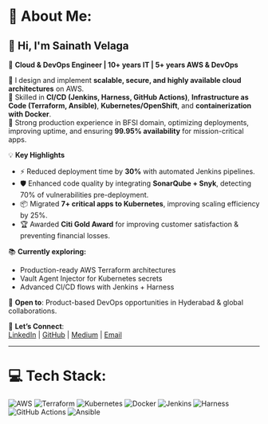 

# 💫 About Me:
## 👋 Hi, I'm Sainath Velaga  
🚀 **Cloud & DevOps Engineer | 10+ years IT | 5+ years AWS & DevOps**  

🔹 I design and implement **scalable, secure, and highly available cloud architectures** on AWS.  
🔹 Skilled in **CI/CD (Jenkins, Harness, GitHub Actions)**, **Infrastructure as Code (Terraform, Ansible)**, **Kubernetes/OpenShift**, and **containerization with Docker**.  
🔹 Strong production experience in BFSI domain, optimizing deployments, improving uptime, and ensuring **99.95% availability** for mission-critical apps.  

💡 **Key Highlights**  
- ⚡ Reduced deployment time by **30%** with automated Jenkins pipelines.  
- 🛡️ Enhanced code quality by integrating **SonarQube + Snyk**, detecting 70% of vulnerabilities pre-deployment.  
- 📦 Migrated **7+ critical apps to Kubernetes**, improving scaling efficiency by 25%.  
- 🏆 Awarded **Citi Gold Award** for improving customer satisfaction & preventing financial losses.  

📚 **Currently exploring:**  
- Production-ready AWS Terraform architectures  
- Vault Agent Injector for Kubernetes secrets  
- Advanced CI/CD flows with Jenkins + Harness  

🌟 **Open to**: Product-based DevOps opportunities in Hyderabad & global collaborations.  

🔗 **Let’s Connect**:  
[LinkedIn](https://www.linkedin.com/in/sainath-velaga/) | [GitHub](https://github.com/sainathvelaga) | [Medium](https://medium.com/@sainath.velaga) | [Email](mailto:sainath.velaga@gmail.com)  

---

# 💻 Tech Stack:
![AWS](https://img.shields.io/badge/AWS-%23FF9900.svg?style=for-the-badge&logo=amazon-aws&logoColor=white) ![Terraform](https://img.shields.io/badge/terraform-%235835CC.svg?style=for-the-badge&logo=terraform&logoColor=white) ![Kubernetes](https://img.shields.io/badge/kubernetes-%23326ce5.svg?style=for-the-badge&logo=kubernetes&logoColor=white) ![Docker](https://img.shields.io/badge/docker-%230db7ed.svg?style=for-the-badge&logo=docker&logoColor=white) ![Jenkins](https://img.shields.io/badge/jenkins-%232C5263.svg?style=for-the-badge&logo=jenkins&logoColor=white) ![Harness](https://img.shields.io/badge/Harness-1997B5?style=for-the-badge&logo=cloudbees&logoColor=white) ![GitHub Actions](https://img.shields.io/badge/github%20actions-%232671E5.svg?style=for-the-badge&logo=githubactions&logoColor=white) ![Ansible](https://img.shields.io/badge/ansible-%231A1918.svg?style=for-the-badge&logo=ansible&logoCol)
